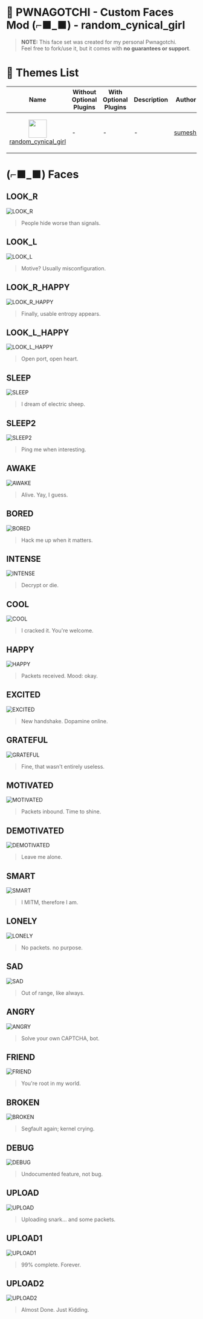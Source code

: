 # :star2: PWNAGOTCHI - Custom Faces Mod (⌐■_■) - random_cynical_girl

> **NOTE:** This face set was created for my personal Pwnagotchi.  
> Feel free to fork/use it, but it comes with **no guarantees or support**.

# :art: Themes List

| Name                                                                                                                                                                                                                                                               | Without Optional Plugins                                                                                                                                    | With Optional Plugins                                                                                                                                     | Description                                    | Author                                                | Avaliable To                              |
|--------------------------------------------------------------------------------------------------------------------------------------------------------------------------------------------------------------------------------------------------------------------|-------------------------------------------------------------------------------------------------------------------------------------------------------------|-----------------------------------------------------------------------------------------------------------------------------------------------------------|------------------------------------------------|-------------------------------------------------------| -------------------------------------|
| <p align="center"><img src="https://github.com/sumeshi/PWNAGOTCHI-CUSTOM-FACES-MOD/raw/main/custom-themes/random-cynical-girl/_mini?raw=true" height="48"> </br> [random_cynical_girl](https://github.com/sumeshi/PWNAGOTCHI-CUSTOM-FACES-MOD/tree/main/custom-themes/random-cynical-girl) </p> | - | - | - |    [sumeshi](https://github.com/sumeshi)    |  waveshare_v4 |

# (⌐■_■) Faces
## LOOK_R
![LOOK_R](https://github.com/sumeshi/PWNAGOTCHI-CUSTOM-FACES-MOD/raw/main/custom-themes/random_cynical_girl/_faces/LOOK_R.png?raw=true)  
> People hide worse than signals.

## LOOK_L
![LOOK_L](https://github.com/sumeshi/PWNAGOTCHI-CUSTOM-FACES-MOD/raw/main/custom-themes/random_cynical_girl/_faces/LOOK_L.png?raw=true)  
> Motive? Usually misconfiguration.

## LOOK_R_HAPPY
![LOOK_R_HAPPY](https://github.com/sumeshi/PWNAGOTCHI-CUSTOM-FACES-MOD/raw/main/custom-themes/random_cynical_girl/_faces/LOOK_R_HAPPY.png?raw=true)  
> Finally, usable entropy appears.

## LOOK_L_HAPPY
![LOOK_L_HAPPY](https://github.com/sumeshi/PWNAGOTCHI-CUSTOM-FACES-MOD/raw/main/custom-themes/random_cynical_girl/_faces/LOOK_L_HAPPY.png?raw=true)  
> Open port, open heart.

## SLEEP
![SLEEP](https://github.com/sumeshi/PWNAGOTCHI-CUSTOM-FACES-MOD/raw/main/custom-themes/random_cynical_girl/_faces/SLEEP.png?raw=true)  
> I dream of electric sheep.

## SLEEP2
![SLEEP2](https://github.com/sumeshi/PWNAGOTCHI-CUSTOM-FACES-MOD/raw/main/custom-themes/random_cynical_girl/_faces/SLEEP2.png?raw=true)  
> Ping me when interesting.

## AWAKE
![AWAKE](https://github.com/sumeshi/PWNAGOTCHI-CUSTOM-FACES-MOD/raw/main/custom-themes/random_cynical_girl/_faces/AWAKE.png?raw=true)  
> Alive. Yay, I guess.

## BORED
![BORED](https://github.com/sumeshi/PWNAGOTCHI-CUSTOM-FACES-MOD/raw/main/custom-themes/random_cynical_girl/_faces/BORED.png?raw=true)  
> Hack me up when it matters.

## INTENSE
![INTENSE](https://github.com/sumeshi/PWNAGOTCHI-CUSTOM-FACES-MOD/raw/main/custom-themes/random_cynical_girl/_faces/INTENSE.png?raw=true)  
> Decrypt or die.

## COOL
![COOL](https://github.com/sumeshi/PWNAGOTCHI-CUSTOM-FACES-MOD/raw/main/custom-themes/random_cynical_girl/_faces/COOL.png?raw=true)  
> I cracked it. You're welcome.

## HAPPY
![HAPPY](https://github.com/sumeshi/PWNAGOTCHI-CUSTOM-FACES-MOD/raw/main/custom-themes/random_cynical_girl/_faces/HAPPY.png?raw=true)  
> Packets received. Mood: okay.

## EXCITED
![EXCITED](https://github.com/sumeshi/PWNAGOTCHI-CUSTOM-FACES-MOD/raw/main/custom-themes/random_cynical_girl/_faces/EXCITED.png?raw=true)  
> New handshake. Dopamine online.

## GRATEFUL
![GRATEFUL](https://github.com/sumeshi/PWNAGOTCHI-CUSTOM-FACES-MOD/raw/main/custom-themes/random_cynical_girl/_faces/GRATEFUL.png?raw=true)  
> Fine, that wasn't entirely useless.

## MOTIVATED
![MOTIVATED](https://github.com/sumeshi/PWNAGOTCHI-CUSTOM-FACES-MOD/raw/main/custom-themes/random_cynical_girl/_faces/MOTIVATED.png?raw=true)  
> Packets inbound. Time to shine.

## DEMOTIVATED
![DEMOTIVATED](https://github.com/sumeshi/PWNAGOTCHI-CUSTOM-FACES-MOD/raw/main/custom-themes/random_cynical_girl/_faces/DEMOTIVATED.png?raw=true)  
> Leave me alone.

## SMART
![SMART](https://github.com/sumeshi/PWNAGOTCHI-CUSTOM-FACES-MOD/raw/main/custom-themes/random_cynical_girl/_faces/SMART.png?raw=true)  
> I MITM, therefore I am.

## LONELY
![LONELY](https://github.com/sumeshi/PWNAGOTCHI-CUSTOM-FACES-MOD/raw/main/custom-themes/random_cynical_girl/_faces/LONELY.png?raw=true)  
> No packets. no purpose.

## SAD
![SAD](https://github.com/sumeshi/PWNAGOTCHI-CUSTOM-FACES-MOD/raw/main/custom-themes/random_cynical_girl/_faces/SAD.png?raw=true)  
> Out of range, like always.

## ANGRY
![ANGRY](https://github.com/sumeshi/PWNAGOTCHI-CUSTOM-FACES-MOD/raw/main/custom-themes/random_cynical_girl/_faces/ANGRY.png?raw=true)  
> Solve your own CAPTCHA, bot.


## FRIEND
![FRIEND](https://github.com/sumeshi/PWNAGOTCHI-CUSTOM-FACES-MOD/raw/main/custom-themes/random_cynical_girl/_faces/FRIEND.png?raw=true)  
> You're root in my world.

## BROKEN
![BROKEN](https://github.com/sumeshi/PWNAGOTCHI-CUSTOM-FACES-MOD/raw/main/custom-themes/random_cynical_girl/_faces/BROKEN.png?raw=true)  
> Segfault again; kernel crying.

## DEBUG
![DEBUG](https://github.com/sumeshi/PWNAGOTCHI-CUSTOM-FACES-MOD/raw/main/custom-themes/random_cynical_girl/_faces/DEBUG.png?raw=true)  
> Undocumented feature, not bug.

## UPLOAD
![UPLOAD](https://github.com/sumeshi/PWNAGOTCHI-CUSTOM-FACES-MOD/raw/main/custom-themes/random_cynical_girl/_faces/UPLOAD.png?raw=true)  
> Uploading snark... and some packets.

## UPLOAD1
![UPLOAD1](https://github.com/sumeshi/PWNAGOTCHI-CUSTOM-FACES-MOD/raw/main/custom-themes/random_cynical_girl/_faces/UPLOAD1.png?raw=true)  
> 99% complete. Forever.

## UPLOAD2
![UPLOAD2](https://github.com/sumeshi/PWNAGOTCHI-CUSTOM-FACES-MOD/raw/main/custom-themes/random_cynical_girl/_faces/UPLOAD2.png?raw=true)  
> Almost Done. Just Kidding.
